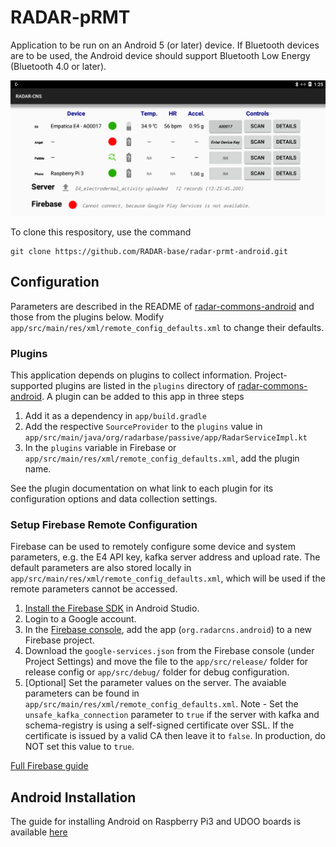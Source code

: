 # RADAR-pRMT

Application to be run on an Android 5 (or later) device. If Bluetooth devices are to be used, the Android device should support Bluetooth Low Energy (Bluetooth 4.0 or later).

![Screenshot](/man/screen20161215_edited.png?raw=True "Screenshot 2016-12-15")

To clone this respository, use the command

```shell
git clone https://github.com/RADAR-base/radar-prmt-android.git
```

## Configuration

Parameters are described in the README of [radar-commons-android](https://github.com/RADAR-base/radar-commons-android) and those from the plugins below. Modify `app/src/main/res/xml/remote_config_defaults.xml` to change their defaults.

### Plugins

This application depends on plugins to collect information. Project-supported plugins are listed in the `plugins` directory of [radar-commons-android](https://github.com/radar-base/radar-commons-android). A plugin can be added to this app in three steps

1. Add it as a dependency in `app/build.gradle`
2. Add the respective `SourceProvider` to the `plugins` value in `app/src/main/java/org/radarbase/passive/app/RadarServiceImpl.kt`
3. In the `plugins` variable in Firebase or `app/src/main/res/xml/remote_config_defaults.xml`, add the plugin name.

See the plugin documentation on what link to each plugin for its configuration options and data collection settings.

### Setup Firebase Remote Configuration

Firebase can be used to remotely configure some device and system parameters, e.g. the E4 API key, kafka server address and upload rate. The default parameters are also stored locally in `app/src/main/res/xml/remote_config_defaults.xml`, which will be used if the remote parameters cannot be accessed.

1. [Install the Firebase SDK](https://firebase.google.com/docs/android/setup) in Android Studio.
2. Login to a Google account.
3. In the [Firebase console](https://console.firebase.google.com/), add the app (`org.radarcns.android`) to a new Firebase project.
4. Download the `google-services.json` from the Firebase console (under Project Settings) and move the file to the `app/src/release/` folder for release config or `app/src/debug/` folder for debug configuration.
5. [Optional] Set the parameter values on the server. The avaiable parameters can be found in `app/src/main/res/xml/remote_config_defaults.xml`. 
Note - Set the `unsafe_kafka_connection` parameter to `true` if the server with kafka and schema-registry is using a self-signed certificate over SSL. If the certificate is issued by a valid CA then leave it to `false`. In production, do NOT set this value to `true`.

[Full Firebase guide](https://firebase.google.com/docs/remote-config/use-config-android)

## Android Installation

The guide for installing Android on Raspberry Pi3 and UDOO boards is available [here](https://github.com/RADAR-base/RADAR-AndroidApplication/wiki)
